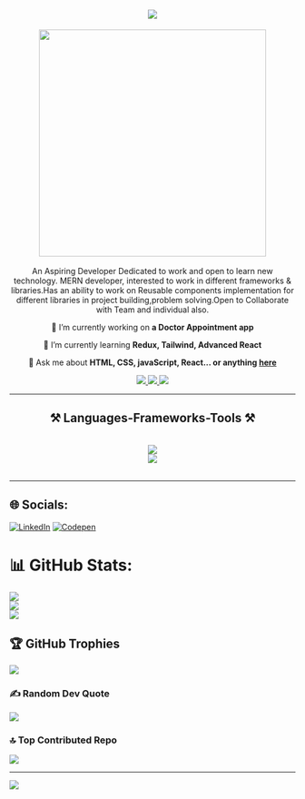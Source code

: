 
<h1 align="center">
    <img src="https://readme-typing-svg.herokuapp.com/?font=Righteous&size=35&center=true&vCenter=true&width=500&height=70&duration=4000&lines=Hi+There!+👋;+I'm+Sanjay+Baro;" />
</h1>

<div display="flex" align="center"><img src="https://user-images.githubusercontent.com/74038190/221352995-5ac18bdf-1a19-4f99-bbb6-77559b220470.gif" width="400"></div>
<br/>
<div display="flex" align="center">
An Aspiring Developer Dedicated to work and open to learn new technology. MERN developer, interested to work in different frameworks & libraries.Has an ability to work on Reusable components implementation for different libraries in project building,problem solving.Open to Collaborate with Team and individual also. 
 
 🔭 I’m currently working on **a Doctor Appointment app**
 
 🌱 I’m currently learning **Redux, Tailwind, Advanced React**

 💬 Ask me about **HTML, CSS, javaScript, React... or anything [here](https://github.com/sanjaybaro/sanjaybaro/issues)**
 
 </div>
 
<div align="center"> 
  <a href="mailto:sanjaybaro2017@gmail.com">
    <img src="https://img.shields.io/badge/Gmail-333333?style=for-the-badge&logo=gmail&logoColor=red" />
  </a>
  <a href="https://www.linkedin.com/in/sanjay-baro" target="_blank">
    <img src="https://img.shields.io/badge/LinkedIn-0077B5?style=for-the-badge&logo=linkedin&logoColor=white" target="_blank" />
  </a>
  <a href="https://sanjaybaro.github.io" target="_blank">
     <img src="https://img.shields.io/badge/Portfolio-FF5722?style=for-the-badge&logo=todoist&logoColor=white" target="_blank" /> <!-- sqlite, safari, google-chrome are other good icon options -->
  </a>
      
</div>

 <hr/>
 
<h2 align="center">⚒️ Languages-Frameworks-Tools ⚒️</h2>
<br/>
<div align="center">
    <img src="https://skillicons.dev/icons?i=html,css,js,react,redux,tailwind,ts,mongo,nodejs,express,firebase" /><br>
    <img src="https://skillicons.dev/icons?i=vite,github,bootstrap,vscode,netlify,postman,git,replit,codepen,babel,stackoverflow" />
</div>
<br/>
<hr/>

## 🌐 Socials:
[![LinkedIn](https://img.shields.io/badge/LinkedIn-%230077B5.svg?logo=linkedin&logoColor=white)](https://linkedin.com/in/sanjay-baro) [![Codepen](https://img.shields.io/badge/Codepen-000000?style=for-the-badge&logo=codepen&logoColor=white)](https://codepen.io/sanjaybaro) 


# 📊 GitHub Stats:
![](https://github-readme-stats.vercel.app/api?username=sanjaybaro&theme=vue-dark&hide_border=false&include_all_commits=false&count_private=false)<br/>
![](https://github-readme-streak-stats.herokuapp.com/?user=sanjaybaro&theme=vue-dark&hide_border=false)<br/>
![](https://github-readme-stats.vercel.app/api/top-langs/?username=sanjaybaro&theme=vue-dark&hide_border=false&include_all_commits=false&count_private=false&layout=compact)

## 🏆 GitHub Trophies
![](https://github-profile-trophy.vercel.app/?username=sanjaybaro&theme=radical&no-frame=false&no-bg=false&margin-w=4)

### ✍️ Random Dev Quote
![](https://quotes-github-readme.vercel.app/api?type=horizontal&theme=radical)

### 🔝 Top Contributed Repo
![](https://github-contributor-stats.vercel.app/api?username=sanjaybaro&limit=5&theme=dark&combine_all_yearly_contributions=true)

---
[![](https://visitcount.itsvg.in/api?id=sanjaybaro&icon=0&color=0)](https://visitcount.itsvg.in)

<!-- Proudly created with GPRM ( https://gprm.itsvg.in ) -->
